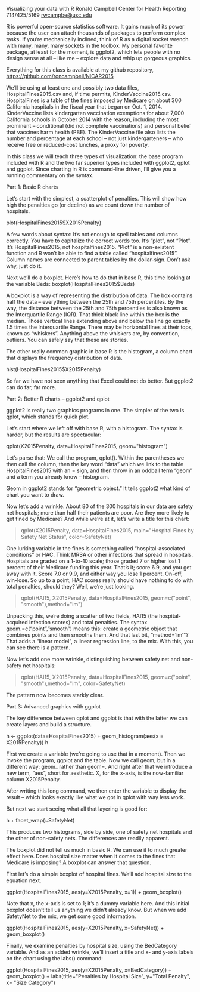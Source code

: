 Visualizing your data with R
Ronald Campbell
Center for Health Reporting
714/425/5169
rwcampbe@usc.edu

R is powerful open-source statistics software. It gains much of its power because the user can attach thousands of packages to perform complex tasks. If you’re mechanically inclined, think of R as a digital socket wrench with many, many, many sockets in the toolbox. My personal favorite package, at least for the moment, is ggplot2, which lets people with no design sense at all – like me – explore data and whip up gorgeous graphics.

Everything for this class is available at my github repository, https://github.com/roncampbell/NICAR2015

We’ll be using at least one and possibly two data files, HospitalFines2015.csv and, if time permits, KinderVaccine2015.csv. HospitalFines is a table of the fines imposed by Medicare on about 300 California hospitals in the fiscal year that began on Oct. 1, 2014. KinderVaccine lists kindergarten vaccination exemptions for about 7,000 California schools in October 2014 with the reason, including the most prominent – conditional (did not complete vaccinations) and personal belief that vaccines harm health (PBE). The KinderVaccine file also lists the number and percentage at each school – not just kindergarteners – who receive free or reduced-cost lunches, a proxy for poverty.

In this class we will teach three types of visualization: the base program included with R and the two far superior types included with ggplot2, qplot and ggplot. Since charting in R is command-line driven, I’ll give you a running commentary on the syntax.

Part 1: Basic R charts

Let’s start with the simplest, a scatterplot of penalties. This will show how high the penalties go (or decline) as we count down the number of hospitals.

plot(HospitalFines2015$X2015Penalty)

A few words about syntax: It’s not enough to spell tables and columns correctly. You have to capitalize the correct words too. It’s “plot”, not “Plot”. It’s HospitalFines2015, not hospitalfines2015. “Plot” is a non-existent function and R won’t be able to find a table called “hospitalfines2015”. Column names are connected to parent tables by the dollar-sign. Don’t ask why, just do it. 

Next we’ll do a boxplot. Here’s how to do that in base R, this time looking at the variable Beds:
boxplot(HospitalFines2015$Beds)

A boxplot is a way of representing the distribution of data. The box contains half the data – everything between the 25th and 75th percentiles. By the way, the distance between the 25th and 75th percentiles is also known as the Interquartile Range (IQR). That thick black line within the box is the median. Those vertical lines extending above and below the line go exactly 1.5 times the Interquartile Range. There may be horizontal lines at their tops, known as “whiskers”. Anything above the whiskers are, by convention, outliers. You can safely say that these are stories.

The other really common graphic in base R is the histogram, a column chart that displays the frequency distribution of data.

hist(HospitalFines2015$X2015Penalty)

So far we have not seen anything that Excel could not do better. But ggplot2 can do far, far more.

Part 2: Better R charts – ggplot2 and qplot

ggplot2 is really two graphics programs in one. The simpler of the two is qplot, which stands for quick plot. 

Let’s start where we left off with base R, with a histogram. The syntax is harder, but the results are spectacular:

qplot(X2015Penalty, data=HospitalFines2015, geom="histogram")

Let’s parse that: We call the program, qplot(). Within the parentheses we then call the column, then the key word “data” which we link to the table HospitalFines2015 with an = sign, and then throw in an oddball term “geom” and a term you already know – histogram.

Geom in ggplot2 stands for “geometric object.” It tells ggplot2 what kind of chart you want to draw. 

Now let’s add a wrinkle. About 80 of the 300 hospitals in our data are safety net hospitals; more than half their patients are poor. Are they more likely to get fined by Medicare? And while we’re at it, let’s write a title for this chart:

> qplot(X2015Penalty, data=HospitalFines2015, main="Hospital Fines by Safety Net Status", color=SafetyNet)

One lurking variable in the fines is something called “hospital-associated conditions” or HAC. Think MRSA or other infections that spread in hospitals. Hospitals are graded on a 1-to-10 scale; those graded 7 or higher lost 1 percent of their Medicare funding this year. That’s it; score 6.9, and you get away with it. Score 7.0 or 9.9, and either way you lose 1 percent. On-off, win-lose. So up to a point, HAC scores really should have nothing to do with total penalties, should they? Well, we’re just looking.

> qplot(HAI15, X2015Penalty, data=HospitalFines2015, geom=c("point", "smooth"),method="lm")

Unpacking this, we’re doing a scatter of two fields, HAI15 (the hospital-acquired infection scores) and total penalties. The syntax geom.=c(“point”,”smooth”) means this: create a geometric object that combines points and then smooths them. And that last bit, “method=’lm’”? That adds a “linear model”, a linear regression line, to the mix. With this, you can see there is a pattern.

Now let’s add one more wrinkle, distinguishing between safety net and non-safety net hospitals:

> qplot(HAI15, X2015Penalty, data=HospitalFines2015, geom=c("point", "smooth"),method="lm", color=SafetyNet)

The pattern now becomes starkly clear.

Part 3: Advanced graphics with ggplot

The key difference between qplot and ggplot is that with the latter we can create layers and build a structure.

h <- ggplot(data=HospitalFines2015) + geom_histogram(aes(x = X2015Penalty))
h 

First we create a variable (we’re going to use that in a moment). Then we invoke the program, ggplot and the table. Now we call geom, but in a different way: geom_ rather than geom=. And right after that we introduce a new term, “aes”, short for aesthetic. X, for the x-axis, is the now-familiar column X2015Penalty. 

After writing this long command, we then enter the variable to display the result – which looks exactly like what we got in qplot with way less work.

But next we start seeing what all that layering is good for:

h + facet_wrap(~SafetyNet)

This produces two histograms, side by side, one of safety net hospitals and the other of non-safety nets. The differences are readily apparent. 

The boxplot did not tell us much in basic R. We can use it to much greater effect here. Does hospital size matter when it comes to the fines that Medicare is imposing? A boxplot can answer that question.

First let’s do a simple boxplot of hospital fines. We’ll add hospital size to the equation next.

ggplot(HospitalFines2015, aes(y=X2015Penalty, x=1)) + geom_boxplot()

Note that x, the x-axis is set to 1; it’s a dummy variable here. And this initial boxplot doesn’t tell us anything we didn’t already know. But when we add SafetyNet to the mix, we get some good information.

ggplot(HospitalFines2015, aes(y=X2015Penalty, x=SafetyNet)) + geom_boxplot()

Finally, we examine penalties by hospital size, using the BedCategory variable. And as an added wrinkle, we’ll insert a title and x- and y-axis labels on the chart using the labs() command:

ggplot(HospitalFines2015, aes(y=X2015Penalty, x=BedCategory)) + geom_boxplot() + labs(title="Penalties by Hospital Size", y="Total Penalty", x= "Size Category")


